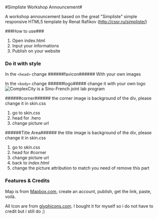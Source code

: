 #Simpliste Workshop Announcement# 

A workshop announcement based on the great "Simpliste" simple responsive HTML5 template by Renat Rafikov (http://cssr.ru/simpliste/)

###How to use###

1. Open index.html
2. Input your informations
3. Publish on your website

### Do it with style ###
In the `<head>` change
######favicon######
	<link rel=icon href="XXXXX.png" sizes="16x16" type="image/png">
	<link rel=icon href="XXXXX.ico" sizes="16x16 32x32 256x256" type="image/vnd.microsoft.icon">
	<link rel=icon href="XXXXX.icns">
With your own images

In the `<body>` change
######logo#####
change it with your own logo
	<img src="images/logo-ComplexCity.png" class="img-logo" alt="ComplexCity is a Sino-French joint lab program" /></div>


######corner######
the corner image is background of the div, please change it in skin.css
1. go to skin.css
2. head for .hero
3. change picture url

######Title Area######
the title image is background of the div, please change it in skin.css
1. go to *skin.css*
2. head for #corner
3. change picture url
4. back to *index.html*
5. change the picture attribution to match you need of remove this part

### Features & Credits ###
Map is from [Mapbox.com](http://mapbox.com/), create an account, publish, get the link, paste, voilà.

All Icon are from [glyphicons.com](http://glyphicons.com/). I bought it for myself so i do not have to credit but i still do ;)
